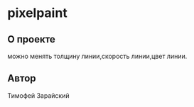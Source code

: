 ﻿# pixelpaint

## О проекте
можно менять толщину линии,скорость линии,цвет линии.

## Автор
Тимофей Зарайский
